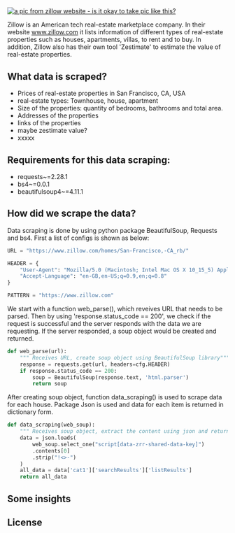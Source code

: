 ## 

[![a pic from zillow website - is it okay to take pic like this? ](https://s.zillowstatic.com/pfs/static/footer-art.svg)](https://s.zillowstatic.com/pfs/static/footer-art.svg)


Zillow is an American tech real-estate marketplace company. In their website www.zillow.com it lists information of different types of real-estate properties such as houses, apartments, villas, to rent and to buy. In addition, Zillow also has their own tool 'Zestimate' to estimate the value of real-estate properties. 



## What data is scraped? 

- Prices of real-estate properties in San Francisco, CA, USA 
- real-estate types: Townhouse, house, apartment 
- Size of the properties: quantity of bedrooms, bathrooms and total area. 
- Addresses of the properties 
- links of the properties 
- maybe zestimate value?
- xxxxx

## Requirements for this data scraping:
- requests~=2.28.1
- bs4~=0.0.1
- beautifulsoup4~=4.11.1

## How did we scrape the data? 
Data scraping is done by using python package BeautifulSoup, Requests and bs4. First a list of configs is shown as below: 
```python
URL = "https://www.zillow.com/homes/San-Francisco,-CA_rb/"

HEADER = {
    "User-Agent": "Mozilla/5.0 (Macintosh; Intel Mac OS X 10_15_5) AppleWebKit/537.36 (KHTML, like Gecko) Chrome/84.0.4147.125 Safari/537.36",
    "Accept-Language": "en-GB,en-US;q=0.9,en;q=0.8"
}

PATTERN = "https://www.zillow.com"
```
We start with a function web_parse(), which reveives URL that needs to be parsed. Then by using 'response.status_code == 200', we check if the request is successful and the server responds with the data we are requesting. If the server responded, a soup object would be created and returned. 

```python
def web_parse(url):
    """ Receives URL, create soup object using BeautifulSoup library"""
    response = requests.get(url, headers=cfg.HEADER)
    if response.status_code == 200:
        soup = BeautifulSoup(response.text, 'html.parser')
        return soup
```
After creating soup object, function data_scraping() is used to scrape data for each house. Package Json is used and data for each item is returned in dictionary form.

```python
def data_scraping(web_soup):
    """ Receives soup object, extract the content using json and returns data for each house as dictionary """
    data = json.loads(
        web_soup.select_one("script[data-zrr-shared-data-key]")
        .contents[0]
        .strip("!<>-")
    )
    all_data = data['cat1']['searchResults']['listResults']
    return all_data
```


## Some insights

## License 
